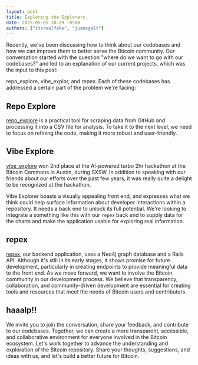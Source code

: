 ```yaml
---
layout: post
title: Exploring the Explorers
date: 2025-05-05 10:29 -0500
authors: ["itsrealfake", "juansgalt"]
---
```


Recently, we've been discussing how to think about our codebases and how we can improve them to better serve the Bitcoin community.
Our conversation started with the question "where do we want to go with our codebases?" and led to an explanation of our current projects, which was the input to this post: 

repo_explore, vibe_explor, and repex. Each of these codebases has addressed a certain part of the problem we're facing:

## Repo Explore
[repo_explore](https://github.com/coreexplorer-org/repo_explorer) is a practical tool for scraping data from GitHub and processing it into a CSV file for analysis. To take it to the next level, we need to focus on refining the code, making it more robust and user-friendly.

## Vibe Explore
[vibe_explore](https://github.com/coreexplorer-org/CE_demo) won 2nd place at the AI-powered turbo 2hr hackathon at the Bitcoin Commons in Austin, during SXSW. In addition to speaking with our friends about our efforts over the past few years, it was really quite a delight to be recognized at the hackathon.

Vibe Explorer boasts a visually appealing front end, and expresses what we think could help surface information about developer interactions within a repository. It needs a back end to unlock its full potential. We're looking to integrate a something like this with our `repex` back end to supply data for the charts and make the application usable for exploring real information.

## repex

[repex](https://github.com/coreexplorer-org/repex), our backend application, uses a Neo4j graph database and a Rails API. Although it's still in its early stages, it shows promise for future development, particularly in creating endpoints to provide meaningful data to the front end.
As we move forward, we want to involve the Bitcoin community in our development process. We believe that transparency, collaboration, and community-driven development are essential for creating tools and resources that meet the needs of Bitcoin users and contributors.

## haaalp!!

We invite you to join the conversation, share your feedback, and contribute to our codebases. Together, we can create a more transparent, accessible, and collaborative environment for everyone involved in the Bitcoin ecosystem. Let's work together to advance the understanding and exploration of the Bitcoin repository. Share your thoughts, suggestions, and ideas with us, and let's build a better future for Bitcoin.